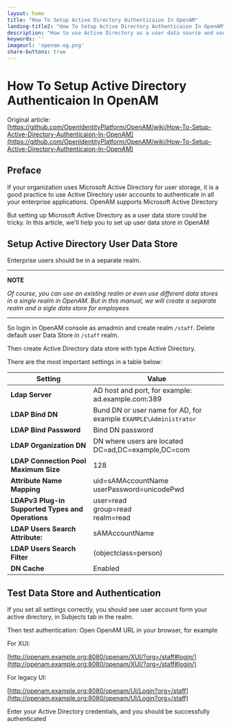 ```yaml
---
layout: home
title: "How To Setup Active Directory Authenticaion In OpenAM"
landing-title2: "How To Setup Active Directory Authenticaion In OpenAM"
description: "How to use Active Directory as a user data source and use for authentication"
keywords: ''
imageurl: 'openam-og.png'
share-buttons: true
---
```

<h1>How To Setup Active Directory Authenticaion In OpenAM</h1>

Original article: [https://github.com/OpenIdentityPlatform/OpenAM/wiki/How-To-Setup-Active-Directory-Authenticaion-In-OpenAM](https://github.com/OpenIdentityPlatform/OpenAM/wiki/How-To-Setup-Active-Directory-Authenticaion-In-OpenAM)

## Preface

If your organization uses Microsoft Active Directory for user storage, it is a good practice to use Active Directory user accounts to authenticate in all your enterprise applications. OpenAM supports Microsoft Active Directory 

But setting up Microsoft Active Directory as a user data store could be tricky. In this article, we'll help you to set up user data store in OpenAM

## Setup Active Directory User Data Store

Enterprise users should be in a separate realm. 

---

**NOTE**

*Of course, you can use an existing realm or even use different data stores in a single realm in OpenAM. But in this manual, we will create a separate realm and a sigle data store for employees*

---

So login in OpenAM console as amadmin and create realm `/staff`. Delete default user Data Store in `/staff` realm.

Then create Active Directory data store with type Active Directory.

There are the most important settings in a table below:

| Setting | Value|
|-|-|
|**Ldap Server**| AD host and port, for example: ad.example.com:389 |
|**LDAP Bind DN** | Bund DN or user name for AD, for example `EXAMPLE\Administrator` |
|**LDAP Bind Password** | Bind DN password|
|**LDAP Organization DN** | DN where users are located DC=ad,DC=example,DC=com|
|**LDAP Connection Pool Maximum Size** | 128|
|**Attribute Name Mapping** | uid=sAMAccountName <br> userPassword=unicodePwd|
|**LDAPv3 Plug-in Supported Types and Operations** | user=read <br> group=read <br> realm=read |
|**LDAP Users Search Attribute:** | sAMAccountName |
|**LDAP Users Search Filter** | (objectclass=person)|
|**DN Cache** | Enabled |


## Test Data Store and Authentication

If you set all settings correctly, you should see user account form your active directory, in Subjects tab in the realm.

Then test authentication:
Open OpenAM URL in your browser, for example

For XUI:

[http://openam.example.org:8080/openam/XUI/?org=/staff#login/](http://openam.example.org:8080/openam/XUI/?org=/staff#login/)

For legacy UI:

[http://openam.example.org:8080/openam/UI/Login?org=/staff](http://openam.example.org:8080/openam/UI/Login?org=/staff)

Enter your Active Directory credentials, and you should be successfully authenticated

